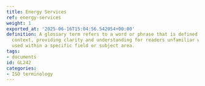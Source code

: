 ```yaml
---
title: Energy Services
ref: energy-services
weight: 1
exported_at: '2025-06-16T15:04:56.542054+00:00'
definition: A glossary term refers to a word or phrase that is defined in a specialized
  context, providing clarity and understanding for readers unfamiliar with the terminology
  used within a specific field or subject area.
tags:
- documents
id: GL242
categories:
- ISO terminology
---
```


